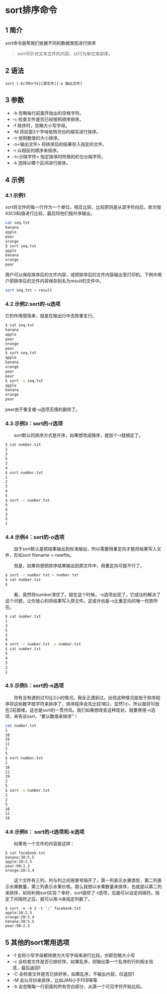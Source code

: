 # sort排序命令

## 1 简介

sort命令是帮我们依据不同的数据类型进行排序

>sort可针对文本文件的内容，以行为单位来排序。

## 2 语法

```
sort [-bcfMnrtk][源文件][-o 输出文件] 
```

## 3 参数

- -b  忽略每行前面开始出的空格字符。
- -c  检查文件是否已经按照顺序排序。
- -f  排序时，忽略大小写字母。
- -M  将前面3个字母依照月份的缩写进行排序。
- -n  依照数值的大小排序。
- -o<输出文件>  将排序后的结果存入指定的文件。
- -r  以相反的顺序来排序。
- -t<分隔字符>  指定排序时所用的栏位分隔字符。
- -k 选择以哪个区间进行排序。

## 4 示例

### 4.1 示例1

sort将文件的每一行作为一个单位，相互比较，比较原则是从首字符向后，依次按ASCII码值进行比较，最后将他们按升序输出。

```bash
cat seq.txt
banana
apple
pear
orange
$ sort seq.txt
apple
banana
orange
pear
```

用户可以保存排序后的文件内容，或把排序后的文件内容输出至打印机。下例中用户把排序后的文件内容保存到名为result的文件中。

```bash
sort seq.txt > result
```

### 4.2 示例2:sort的-u选项

它的作用很简单，就是在输出行中去除重复行。

```bash
$ cat seq.txt
banana
apple
pear
orange
pear
$ sort seq.txt
apple
banana
orange
pear
pear
$ sort -u seq.txt
apple
banana
orange
pear
```

pear由于重复被-u选项无情的删除了。

### 4.3 示例3：sort的-r选项

　　sort默认的排序方式是升序，如果想改成降序，就加个-r就搞定了。

```bash
$ cat number.txt
1
3
5
2
4
$ sort number.txt
1
2
3
4
5
$ sort -r number.txt
5
4
3
2
1
```

### 4.4 示例4：sort的-o选项

　　由于sort默认是把结果输出到标准输出，所以需要用重定向才能将结果写入文件，形如sort filename > newfile。

　　但是，如果你想把排序结果输出到原文件中，用重定向可就不行了。

```bash
$ sort -r number.txt > number.txt
$ cat number.txt
$
```

　　看，竟然将number清空了。就在这个时候，-o选项出现了，它成功的解决了这个问题，让你放心的将结果写入原文件。这或许也是-o比重定向的唯一优势所在。

```bash
$ cat number.txt
1
3
5
2
4
$ sort -r number.txt -o number.txt
$ cat number.txt
5
4
3
2
1
```

### 4.5 示例5：sort的-n选项

　　你有没有遇到过10比2小的情况。我反正遇到过。出现这种情况是由于排序程序将这些数字按字符来排序了，排序程序会先比较1和2，显然1小，所以就将10放在2前面喽。这也是sort的一贯作风。我们如果想改变这种现状，就要使用-n选项，来告诉sort，“要以数值来排序”！

```bash
cat number.txt
1
10
19
11
2
5
$ sort number.txt
1
10
11
19
2
5
$ sort -n number.txt
1
2
5
10
11
19
```

### 4.6 示例6： sort的-t选项和-k选项

　　如果有一个文件的内容是这样：

```
$ cat facebook.txt
banana:30:5.5
apple:10:2.5
pear:90:2.3
orange:20:3.4
```

　　这个文件有三列，列与列之间用冒号隔开了，第一列表示水果类型，第二列表示水果数量，第三列表示水果价格。那么我想以水果数量来排序，也就是以第二列来排序，如何利用sort实现？幸好，sort提供了-t选项，后面可以设定间隔符。指定了间隔符之后，就可以用-k来指定列数了。

```
$ sort -n -k 2 -t ‘:’ facebook.txt
apple:10:2.5
orange:20:3.4
banana:30:5.5
pear:90:2.3
```

## 5 其他的sort常用选项

- -f 会将小写字母都转换为大写字母来进行比较，亦即忽略大小写
- -c 会检查文件是否已排好序，如果乱序，则输出第一个乱序的行的相关信息，最后返回1
- -C 会检查文件是否已排好序，如果乱序，不输出内容，仅返回1
- -M 会以月份来排序，比如JAN小于FEB等等
- -b 会忽略每一行前面的所有空白部分，从第一个可见字符开始比较。